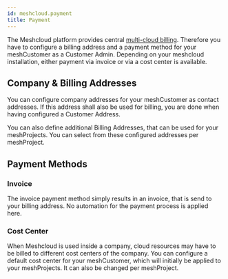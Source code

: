 ```yaml
---
id: meshcloud.payment
title: Payment
---
```


The Meshcloud platform provides central [multi-cloud billing](meshstack.billing.md). Therefore you have to configure a billing address and a payment method for your meshCustomer as a Customer Admin. Depending on your meshcloud installation, either payment via invoice or via a cost center is available.

## Company & Billing Addresses

You can configure company addresses for your meshCustomer as contact addresses. If this address shall also be used for billing, you are done when having configured a Customer Address.

You can also define additional Billing Addresses, that can be used for your meshProjects. You can select from these configured addresses per meshProject.

## Payment Methods

### Invoice

The invoice payment method simply results in an invoice, that is send to your billing address. No automation for the payment process is applied here.

### Cost Center

When Meshcloud is used inside a company, cloud resources may have to be billed to different cost centers of the company. You can configure a default cost center for your meshCustomer, which will initially be applied to your meshProjects. It can also be changed per meshProject.
